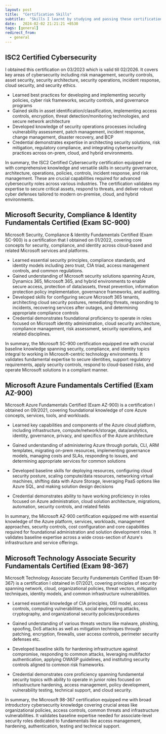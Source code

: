 ```yaml
---
layout: post
title:  "Certification Skills"
subtitle:  "Skills I learnt by studying and passing these certification exams"
date:   2024-02-02 21:21:21 +0530
tags: [general]
redirect_from:
  - general
---
```

  


## ISC2 Certified Cybersecurity 

I obtained this certification on 03/2023 which is valid till 02/2026. It covers key areas of cybersecurity including risk management, security controls, asset security, security architecture, security operations, incident response, cloud security, and security ethics.

* Learned best practices for developing and implementing security policies, cyber risk frameworks, security controls, and governance programs
* Gained skills in asset identification/classification, implementing access controls, encryption, threat detection/monitoring technologies, and secure network architecture
* Developed knowledge of security operations processes including vulnerability assessment, patch management, incident response, change management, disaster recovery, and BCP
* Credential demonstrates expertise in architecting security solutions, risk mitigation, regulatory compliance, and integrating cybersecurity practices across on-prem, cloud, and hybrid environments.

In summary, the ISC2 Certified Cybersecurity certification equipped me with comprehensive knowledge and versatile skills in security governance, architecture, operations, policies, controls, incident response, and risk management. These are crucial capabilities required for advanced cybersecurity roles across various industries. The certification validates my expertise to secure critical assets, respond to threats, and deliver robust cyber defenses tailored to modern on-premise, cloud, and hybrid environments.








## Microsoft Security, Compliance & Identity Fundamentals Certified (Exam SC-900)

Microsoft Security, Compliance & Identity Fundamentals Certified (Exam SC-900) is a certification that I obtained on 01/2022, covering core concepts for security, compliance, and identity across cloud-based and related Microsoft services and platforms.

* Learned essential security principles, compliance standards, and identity models including zero trust, CIA triad, access management controls, and common regulations.
* Gained understanding of Microsoft security solutions spanning Azure, Dynamics 365, Microsoft 365, and hybrid environments to enable secure access, protection of data/assets, threat prevention, information protection policy implementation, governance frameworks, and auditing.
* Developed skills for configuring secure Microsoft 365 tenants, architecting cloud security postures, remediating threats, responding to incidents, recovering services after outages, and determining appropriate compliance controls
* Credential demonstrates foundational proficiency to operate in roles focused on Microsoft identity administration, cloud security architecture, compliance management, risk assessment, security operations, and related disciplines.

In summary, the Microsoft SC-900 certification equipped me with crucial baseline knowledge spanning security, compliance, and identity topics integral to working in Microsoft-centric technology environments. It validates fundamental expertise to secure identities, support regulatory requirements, apply security controls, respond to cloud-based risks, and operate Microsoft solutions in a compliant manner.




## Microsoft Azure Fundamentals Certified (Exam AZ-900)

Microsoft Azure Fundamentals Certified (Exam AZ-900) is a certification I obtained on 09/2021, covering foundational knowledge of core Azure concepts, services, tools, and workloads.

* Learned key capabilities and components of the Azure cloud platform, including infrastructure, compute/network/storage, data/analytics, identity, governance, privacy, and specifics of the Azure architecture

* Gained understanding of administering Azure through portals, CLI, ARM templates, migrating on-prem resources, implementing governance models, managing costs and SLAs, responding to issues, and determining appropriate services for common solutions

* Developed baseline skills for deploying resources, configuring cloud security posture, scaling compute/data resources, networking virtual machines, shifting data with Azure Storage, leveraging PaaS options like Azure SQL, and making solution design decisions

* Credential demonstrates ability to have working proficiency in roles focused on Azure administration, cloud solution architecture, migrations, automation, security controls, and related fields

In summary, the Microsoft AZ-900 certification equipped me with essential knowledge of the Azure platform, services, workloads, management approaches, security controls, cost configuration and core capabilities required for foundational administration and solution development roles. It validates baseline expertise across a wide cross-section of Azure's infrastructure and service offerings.


## Microsoft Technology Associate Security Fundamentals Certified (Exam 98-367)

Microsoft Technology Associate Security Fundamentals Certified (Exam 98-367) is a certification I obtained in 07/2021, covering principles of security spanning network, cloud, organizational policies, threat vectors, mitigation techniques, identity models, and common infrastructure vulnerabilities.

* Learned essential knowledge of CIA principles, OSI model, access controls, computing vulnerabilities, social engineering attacks, cryptography, and organizational security policies/procedures

* Gained understanding of various threats vectors like malware, phishing, spoofing, DoS attacks as well as mitigation techniques through patching, encryption, firewalls, user access controls, perimeter security defenses etc.

* Developed baseline skills for hardening infrastructure against compromise, responding to common attacks, leveraging multifactor authentication, applying OWASP guidelines, and instituting security controls aligned to common risk frameworks.

* Credential demonstrates core proficiency spanning fundamental security topics with ability to operate in junior roles focused on infrastructure hardening, access management, policy development, vulnerability testing, technical support, and cloud security.

In summary, the Microsoft 98-367 certification equipped me with broad introductory cybersecurity knowledge covering crucial areas like organizational policies, access controls, common threats and infrastructure vulnerabilities. It validates baseline expertise needed for associate-level security roles dedicated to fundamentals like access management, hardening, authentication, testing and technical support.



